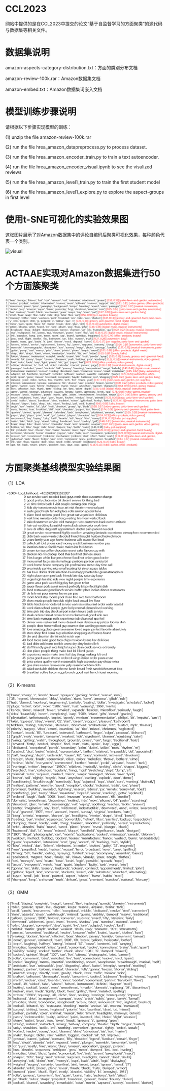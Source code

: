 # CCL2023

网站中提供的是在CCL2023中提交的论文“基于自监督学习的方面聚类”的源代码与数据集等相关文件。

# 数据集说明

amazon-aspects-category-distribution.txt：方面的类别分布文档

amazon-review-100k.rar：Amazon数据集文档

amazon-embed.txt：Amazon数据集词嵌入文档


# 模型训练步骤说明

请根据以下步骤实现模型的训练：

(1) unzip the file amazon-review-100k.rar

(2) run the file hrea_amazon_datapreprocess.py to process dataset.

(3) run the file hrea_amazon_encoder_train.py to train a text autoencoder.

(4) run the file hrea_amazon_encoder_visual.ipynb to see the visulized reviews

(5) run the file hrea_amazon_level1_train.py to train the first student model

(6) run the file hrea_amazon_level1_explore.py to explore the aspect-groups in first level


# 使用t-SNE可视化的实验效果图

这张图片展示了对Amazon数据集中的评论自编码后聚类可视化效果，每种颜色代表一个类别。

![visual](https://user-images.githubusercontent.com/130581857/231504050-030e2eb6-03ca-4aae-a3f4-3c536ee36d68.png)


# ACTAAE实现对Amazon数据集进行50个方面簇聚类

![visual](fig6.png)


# 方面聚类基线模型实验结果图
（1）LDA

![visual](LDA.png)

（2）K-means

![visual](K-means.png)

（3）GMM

![visual](gmm.png)
